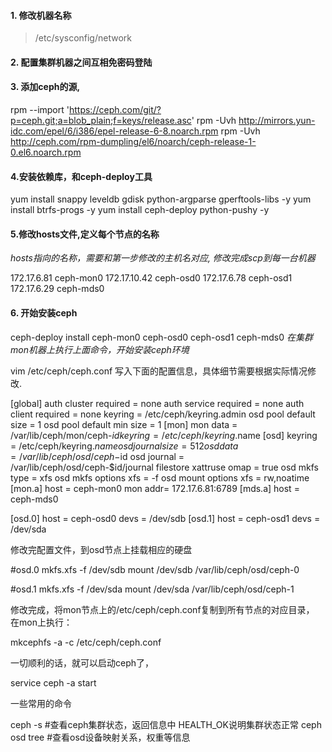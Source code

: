 #### 1. 修改机器名称
> /etc/sysconfig/network

#### 2.  配置集群机器之间互相免密码登陆

#### 3. 添加ceph的源,

  rpm --import 'https://ceph.com/git/?p=ceph.git;a=blob_plain;f=keys/release.asc'
  rpm -Uvh http://mirrors.yun-idc.com/epel/6/i386/epel-release-6-8.noarch.rpm
  rpm -Uvh http://ceph.com/rpm-dumpling/el6/noarch/ceph-release-1-0.el6.noarch.rpm
  
#### 4.安装依赖库，和ceph-deploy工具
  yum install snappy leveldb gdisk python-argparse gperftools-libs -y
  yum install btrfs-progs -y
  yum install ceph-deploy python-pushy -y

#### 5.修改hosts文件,定义每个节点的名称
*hosts指向的名称，需要和第一步修改的主机名对应, 修改完成scp到每一台机器*

  172.17.6.81 ceph-mon0
  172.17.10.42 ceph-osd0
  172.17.6.78  ceph-osd1
  172.17.6.29 ceph-mds0

#### 6. 开始安装ceph
  ceph-deploy install ceph-mon0 ceph-osd0 ceph-osd1 ceph-mds0
*在集群mon机器上执行上面命令，开始安装ceph环境*

  vim /etc/ceph/ceph.conf
写入下面的配置信息，具体细节需要根据实际情况修改.

  [global]
    auth cluster required = none
    auth service required = none
    auth client required = none
    keyring = /etc/ceph/keyring.admin
    osd pool default size = 1
    osd pool default min size = 1
  [mon]
    mon data = /var/lib/ceph/mon/ceph-$id
    keyring = /etc/ceph/keyring.$name
  [osd]
     keyring = /etc/ceph/keyring.$name
     osd journal size = 512
     osd data = /var/lib/ceph/osd/ceph-$id
     osd journal = /var/lib/ceph/osd/ceph-$id/journal
     filestore xattruse omap = true
     osd mkfs type = xfs
     osd mkfs options xfs = -f
     osd mount options xfs = rw,noatime
  [mon.a]
    host = ceph-mon0
    mon addr= 172.17.6.81:6789
  [mds.a]
    host = ceph-mds0
  
  [osd.0]
    host = ceph-osd0
    devs = /dev/sdb
  [osd.1]
    host = ceph-osd1
    devs = /dev/sda
  
修改完配置文件，到osd节点上挂载相应的硬盘

  #osd.0
  mkfs.xfs -f /dev/sdb
  mount /dev/sdb /var/lib/ceph/osd/ceph-0
  
  #osd.1
  mkfs.xfs -f /dev/sda
  mount /dev/sda /var/lib/ceph/osd/ceph-1

修改完成，将mon节点上的/etc/ceph/ceph.conf复制到所有节点的对应目录， 在mon上执行：

  mkcephfs -a -c /etc/ceph/ceph.conf

一切顺利的话，就可以启动ceph了，

  service ceph -a start


一些常用的命令

  ceph -s #查看ceph集群状态，返回信息中 HEALTH_OK说明集群状态正常
  ceph osd tree #查看osd设备映射关系，权重等信息

